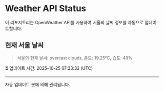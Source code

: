 
# Weather API Status

이 리포지토리는 OpenWeather API를 사용하여 서울의 날씨 정보를 자동으로 업데이트합니다.

## 현재 서울 날씨
> 서울의 현재 날씨: overcast clouds, 온도: 19.25°C, 습도: 48%

⏳ 업데이트 시간: 2025-10-25 07:23:32 (UTC)

---
자동 업데이트 봇에 의해 관리됩니다.
